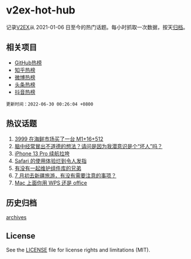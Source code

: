 # v2ex-hot-hub

 记录[V2EX](https://www.v2ex.com/)从 2021-01-06 日至今的热门话题。每小时抓取一次数据，按天[归档](archives)。
 
 ## 相关项目

- [GitHub热榜](https://github.com/lonnyzhang423/github-hot-hub)
- [知乎热榜](https://github.com/lonnyzhang423/zhihu-hot-hub)
- [微博热榜](https://github.com/lonnyzhang423/weibo-hot-hub)
- [头条热榜](https://github.com/lonnyzhang423/toutiao-hot-hub)
- [抖音热榜](https://github.com/lonnyzhang423/douyin-hot-hub)


 `更新时间：2022-06-30 00:26:04 +0800`

## 热议话题

1. [3999 在海鲜市场买了一台 M1+16+512](https://www.v2ex.com/t/862834)
1. [脑中经常冒出不道德的想法？请问是因为我潜意识是个“坏人”吗？](https://www.v2ex.com/t/862893)
1. [iPhone 13 Pro 续航拉垮](https://www.v2ex.com/t/862846)
1. [Safari 的使用体验烂到令人发指](https://www.v2ex.com/t/862912)
1. [有没有一起维护组件库的兄弟](https://www.v2ex.com/t/862898)
1. [7 月初去新疆旅游，有没有需要注意的事项？](https://www.v2ex.com/t/862874)
1. [Mac 上面你用 WPS 还是 office](https://www.v2ex.com/t/862936)

## 历史归档

[archives](archives)

## License

See the [LICENSE](LICENSE) file for license rights and limitations (MIT).
